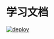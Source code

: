 # 学习文档

<a href="https://github.com/misty-learn/learn/actions/workflows/deploy.yml">
<img alt="deploy" src="https://github.com/misty-learn/learn/actions/workflows/deploy.yml/badge.svg">
</a>
